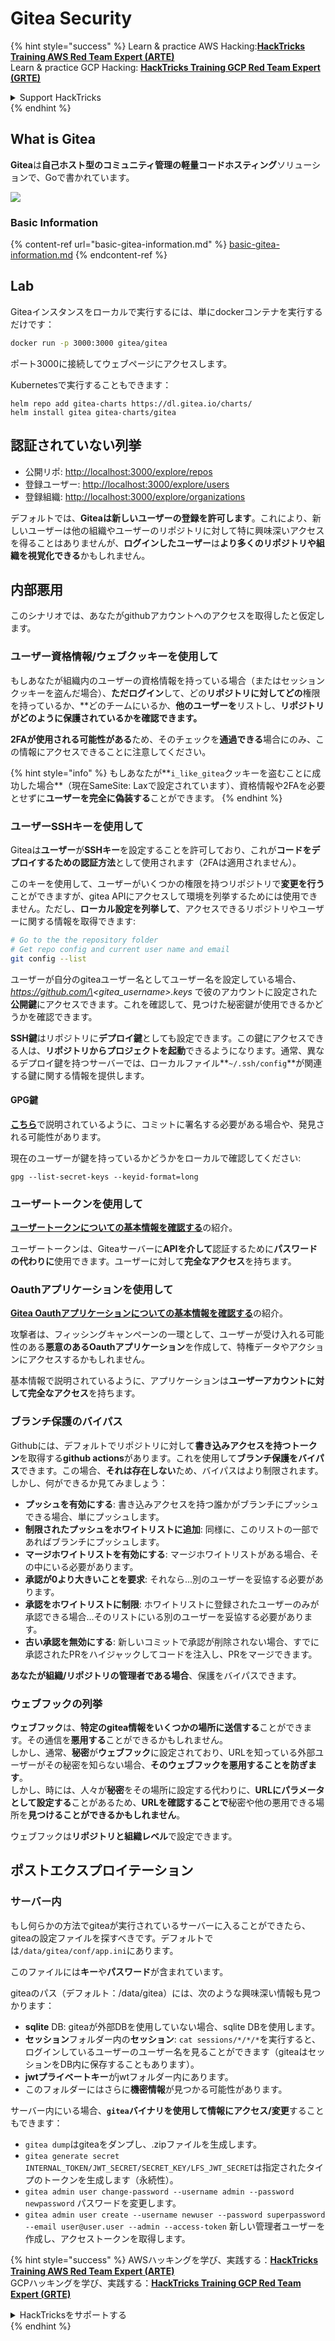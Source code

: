 # Gitea Security

{% hint style="success" %}
Learn & practice AWS Hacking:<img src="../../.gitbook/assets/image (1) (1) (1).png" alt="" data-size="line">[**HackTricks Training AWS Red Team Expert (ARTE)**](https://training.hacktricks.xyz/courses/arte)<img src="../../.gitbook/assets/image (1) (1) (1).png" alt="" data-size="line">\
Learn & practice GCP Hacking: <img src="../../.gitbook/assets/image (2).png" alt="" data-size="line">[**HackTricks Training GCP Red Team Expert (GRTE)**<img src="../../.gitbook/assets/image (2).png" alt="" data-size="line">](https://training.hacktricks.xyz/courses/grte)

<details>

<summary>Support HackTricks</summary>

* Check the [**subscription plans**](https://github.com/sponsors/carlospolop)!
* **Join the** 💬 [**Discord group**](https://discord.gg/hRep4RUj7f) or the [**telegram group**](https://t.me/peass) or **follow** us on **Twitter** 🐦 [**@hacktricks\_live**](https://twitter.com/hacktricks_live)**.**
* **Share hacking tricks by submitting PRs to the** [**HackTricks**](https://github.com/carlospolop/hacktricks) and [**HackTricks Cloud**](https://github.com/carlospolop/hacktricks-cloud) github repos.

</details>
{% endhint %}

## What is Gitea

**Gitea**は**自己ホスト型のコミュニティ管理の軽量コードホスティング**ソリューションで、Goで書かれています。

![](<../../.gitbook/assets/image (160).png>)

### Basic Information

{% content-ref url="basic-gitea-information.md" %}
[basic-gitea-information.md](basic-gitea-information.md)
{% endcontent-ref %}

## Lab

Giteaインスタンスをローカルで実行するには、単にdockerコンテナを実行するだけです：
```bash
docker run -p 3000:3000 gitea/gitea
```
ポート3000に接続してウェブページにアクセスします。

Kubernetesで実行することもできます：
```
helm repo add gitea-charts https://dl.gitea.io/charts/
helm install gitea gitea-charts/gitea
```
## 認証されていない列挙

* 公開リポ: [http://localhost:3000/explore/repos](http://localhost:3000/explore/repos)
* 登録ユーザー: [http://localhost:3000/explore/users](http://localhost:3000/explore/users)
* 登録組織: [http://localhost:3000/explore/organizations](http://localhost:3000/explore/organizations)

デフォルトでは、**Giteaは新しいユーザーの登録を許可します**。これにより、新しいユーザーは他の組織やユーザーのリポジトリに対して特に興味深いアクセスを得ることはありませんが、**ログインしたユーザー**は**より多くのリポジトリや組織を視覚化できる**かもしれません。

## 内部悪用

このシナリオでは、あなたがgithubアカウントへのアクセスを取得したと仮定します。

### ユーザー資格情報/ウェブクッキーを使用して

もしあなたが組織内のユーザーの資格情報を持っている場合（またはセッションクッキーを盗んだ場合）、**ただログイン**して、どの**リポジトリに対してどの**権限を持っているか、**どのチームにいるか、**他のユーザーを**リストし、**リポジトリがどのように保護されているかを確認できます。**

**2FAが使用される可能性がある**ため、そのチェックを**通過できる**場合にのみ、この情報にアクセスできることに注意してください。

{% hint style="info" %}
もしあなたが**`i_like_gitea`クッキーを盗むことに成功した場合**（現在SameSite: Laxで設定されています）、資格情報や2FAを必要とせずに**ユーザーを完全に偽装する**ことができます。
{% endhint %}

### ユーザーSSHキーを使用して

Giteaは**ユーザー**が**SSHキー**を設定することを許可しており、これが**コードをデプロイするための認証方法**として使用されます（2FAは適用されません）。

このキーを使用して、ユーザーがいくつかの権限を持つリポジトリで**変更を行う**ことができますが、gitea APIにアクセスして環境を列挙するためには使用できません。ただし、**ローカル設定を列挙して**、アクセスできるリポジトリやユーザーに関する情報を取得できます:
```bash
# Go to the the repository folder
# Get repo config and current user name and email
git config --list
```
ユーザーが自分のgiteaユーザー名としてユーザー名を設定している場合、_https://github.com/\<gitea\_username>.keys_ で彼のアカウントに設定された**公開鍵**にアクセスできます。これを確認して、見つけた秘密鍵が使用できるかどうかを確認できます。

**SSH鍵**はリポジトリに**デプロイ鍵**としても設定できます。この鍵にアクセスできる人は、**リポジトリからプロジェクトを起動**できるようになります。通常、異なるデプロイ鍵を持つサーバーでは、ローカルファイル**`~/.ssh/config`**が関連する鍵に関する情報を提供します。

#### GPG鍵

[**こちら**](https://github.com/carlospolop/hacktricks-cloud/blob/master/pentesting-ci-cd/gitea-security/broken-reference/README.md)で説明されているように、コミットに署名する必要がある場合や、発見される可能性があります。

現在のユーザーが鍵を持っているかどうかをローカルで確認してください:
```shell
gpg --list-secret-keys --keyid-format=long
```
### ユーザートークンを使用して

[**ユーザートークンについての基本情報を確認する**](basic-gitea-information.md#personal-access-tokens)の紹介。

ユーザートークンは、Giteaサーバーに**APIを介して**認証するために**パスワードの代わりに**使用できます。ユーザーに対して**完全なアクセス**を持ちます。

### Oauthアプリケーションを使用して

[**Gitea Oauthアプリケーションについての基本情報を確認する**](./#with-oauth-application)の紹介。

攻撃者は、フィッシングキャンペーンの一環として、ユーザーが受け入れる可能性のある**悪意のあるOauthアプリケーション**を作成して、特権データやアクションにアクセスするかもしれません。

基本情報で説明されているように、アプリケーションは**ユーザーアカウントに対して完全なアクセス**を持ちます。

### ブランチ保護のバイパス

Githubには、デフォルトでリポジトリに対して**書き込みアクセスを持つトークン**を取得する**github actions**があります。これを使用して**ブランチ保護をバイパス**できます。この場合、**それは存在しない**ため、バイパスはより制限されます。しかし、何ができるか見てみましょう：

* **プッシュを有効にする**: 書き込みアクセスを持つ誰かがブランチにプッシュできる場合、単にプッシュします。
* **制限されたプッシュをホワイトリストに追加**: 同様に、このリストの一部であればブランチにプッシュします。
* **マージホワイトリストを有効にする**: マージホワイトリストがある場合、その中にいる必要があります。
* **承認が0より大きいことを要求**: それなら...別のユーザーを妥協する必要があります。
* **承認をホワイトリストに制限**: ホワイトリストに登録されたユーザーのみが承認できる場合...そのリストにいる別のユーザーを妥協する必要があります。
* **古い承認を無効にする**: 新しいコミットで承認が削除されない場合、すでに承認されたPRをハイジャックしてコードを注入し、PRをマージできます。

**あなたが組織/リポジトリの管理者である場合**、保護をバイパスできます。

### ウェブフックの列挙

**ウェブフック**は、**特定のgitea情報をいくつかの場所に送信する**ことができます。その通信を**悪用する**ことができるかもしれません。\
しかし、通常、**秘密**が**ウェブフック**に設定されており、URLを知っている外部ユーザーがその秘密を知らない場合、**そのウェブフックを悪用することを防ぎます**。\
しかし、時には、人々が**秘密**をその場所に設定する代わりに、**URLにパラメータとして設定する**ことがあるため、**URLを確認することで**秘密や他の悪用できる場所を**見つけることができるかもしれません**。

ウェブフックは**リポジトリと組織レベル**で設定できます。

## ポストエクスプロイテーション

### サーバー内

もし何らかの方法でgiteaが実行されているサーバーに入ることができたら、giteaの設定ファイルを探すべきです。デフォルトでは`/data/gitea/conf/app.ini`にあります。

このファイルには**キー**や**パスワード**が含まれています。

giteaのパス（デフォルト：/data/gitea）には、次のような興味深い情報も見つかります：

* **sqlite** DB: giteaが外部DBを使用していない場合、sqlite DBを使用します。
* **セッション**フォルダー内の**セッション**: `cat sessions/*/*/*`を実行すると、ログインしているユーザーのユーザー名を見ることができます（giteaはセッションをDB内に保存することもあります）。
* **jwtプライベートキー**がjwtフォルダー内にあります。
* このフォルダーにはさらに**機密情報**が見つかる可能性があります。

サーバー内にいる場合、**`gitea`バイナリを使用して情報にアクセス/変更**することもできます：

* `gitea dump`はgiteaをダンプし、.zipファイルを生成します。
* `gitea generate secret INTERNAL_TOKEN/JWT_SECRET/SECRET_KEY/LFS_JWT_SECRET`は指定されたタイプのトークンを生成します（永続性）。
* `gitea admin user change-password --username admin --password newpassword` パスワードを変更します。
* `gitea admin user create --username newuser --password superpassword --email user@user.user --admin --access-token` 新しい管理者ユーザーを作成し、アクセストークンを取得します。

{% hint style="success" %}
AWSハッキングを学び、実践する：<img src="../../.gitbook/assets/image (1) (1) (1).png" alt="" data-size="line">[**HackTricks Training AWS Red Team Expert (ARTE)**](https://training.hacktricks.xyz/courses/arte)<img src="../../.gitbook/assets/image (1) (1) (1).png" alt="" data-size="line">\
GCPハッキングを学び、実践する：<img src="../../.gitbook/assets/image (2).png" alt="" data-size="line">[**HackTricks Training GCP Red Team Expert (GRTE)**<img src="../../.gitbook/assets/image (2).png" alt="" data-size="line">](https://training.hacktricks.xyz/courses/grte)

<details>

<summary>HackTricksをサポートする</summary>

* [**サブスクリプションプラン**](https://github.com/sponsors/carlospolop)を確認してください！
* **💬 [**Discordグループ**](https://discord.gg/hRep4RUj7f)または[**Telegramグループ**](https://t.me/peass)に参加するか、**Twitter** 🐦 [**@hacktricks\_live**](https://twitter.com/hacktricks_live)**をフォローしてください。**
* **ハッキングのトリックを共有するには、[**HackTricks**](https://github.com/carlospolop/hacktricks)および[**HackTricks Cloud**](https://github.com/carlospolop/hacktricks-cloud)のGitHubリポジトリにPRを提出してください。**

</details>
{% endhint %}
